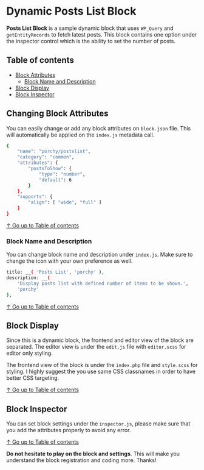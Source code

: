 # Dynamic Posts List Block

**Posts List Block** is a sample dynamic block that uses `WP_Query` and `getEntityRecords` to fetch latest posts. This block contains one option under the inspector control which is the ability to set the number of posts.

## Table of contents

* [Block Attributes](#changing-block-attributes)
  * [Block Name and Description](#block-name-and-description)
* [Block Display](#block-display)
* [Block Inspector](#block-inspector)

## Changing Block Attributes

You can easily change or add any block attributes on `block.json` file. This will automatically be applied on the `index.js` metadata call.

```bash
{
	"name": "porchy/postslist",
	"category": "common",
	"attributes": {
		"postsToShow": {
			"type": "number",
			"default": 6
		}
	},
	"supports": {
		"align": [ "wide", "full" ]
	}
}
```
[↑ Go up to Table of contents](#table-of-contents)

### Block Name and Description

You can change block name and description under `index.js`. Make sure to change the icon with your own preference as well.

```bash
title: __( 'Posts List', 'porchy' ),
description: __(
	'Display posts list with defined number of items to be shown.',
	'porchy'
),
```

[↑ Go up to Table of contents](#table-of-contents)

## Block Display
Since this is a dynamic block, the frontend and editor view of the block are separated. The editor view is under the `edit.js` file with `editor.scss` for editor only styling.

The frontend view of the block is under the `index.php` file and `style.scss` for styling. I highly suggest the you use same CSS classnames in order to have better CSS targeting.

[↑ Go up to Table of contents](#table-of-contents)

## Block Inspector

You can set block settings under the `inspector.js`, please make sure that you add the attributes properly to avoid any error.

[↑ Go up to Table of contents](#table-of-contents)

**Do not hesitate to play on the block and settings**. This will make you understand the block registration and coding more. Thanks!